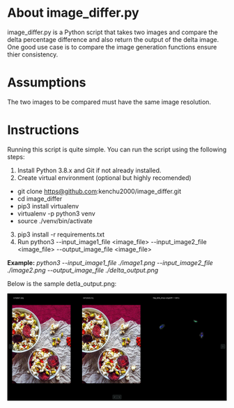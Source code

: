 # About image_differ.py

image_differ.py is a Python script that takes two images and compare the delta percentage difference and also return the output of the delta image.  One good use case is to compare the image generation functions ensure thier consistency.

# Assumptions

The two images to be compared must have the same image resolution.

# Instructions

Running this script is quite simple.  You can run the script using the following steps:

1. Install Python 3.8.x and Git if not already installed.
2. Create virtual environment (optional but highly recomended)
  - git clone https@github.com:kenchu2000/image_differ.git
  - cd image_differ
  - pip3 install virtualenv
  - virtualenv -p python3 venv
  - source ./venv/bin/activate
3. pip3 install -r requirements.txt
4. Run python3 --input_image1_file <image_file> --input_image2_file <image_file> --output_image_file <image_file>

**Example:** *python3 --input_image1_file ./image1.png --input_image2_file ./image2.png --output_image_file ./delta_output.png*

Below is the sample detla_output.png:

![delta_output.png](/docs/images/delta_output.png)
